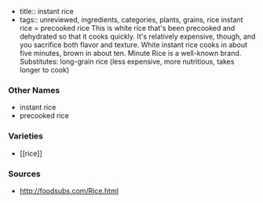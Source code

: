 - title:: instant rice
- tags:: unreviewed, ingredients, categories, plants, grains, rice
instant rice = precooked rice This is white rice that's been precooked and dehydrated so that it cooks quickly. It's relatively expensive, though, and you sacrifice both flavor and texture. White instant rice cooks in about five minutes, brown in about ten. Minute Rice is a well-known brand. Substitutes: long-grain rice (less expensive, more nutritious, takes longer to cook)

### Other Names

* instant rice
* precooked rice

### Varieties

* [[rice]]

### Sources
* http://foodsubs.com/Rice.html
